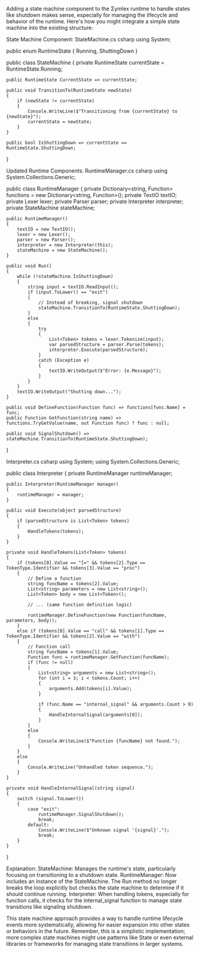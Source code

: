 
Adding a state machine component to the Σymlex runtime to handle states like shutdown makes sense, especially for managing the lifecycle and behavior of the runtime. Here's how you might integrate a simple state machine into the existing structure:

State Machine Component:
StateMachine.cs
csharp
using System;

public enum RuntimeState
{
    Running,
    ShuttingDown
}

public class StateMachine
{
    private RuntimeState currentState = RuntimeState.Running;

    public RuntimeState CurrentState => currentState;

    public void TransitionTo(RuntimeState newState)
    {
        if (newState != currentState)
        {
            Console.WriteLine($"Transitioning from {currentState} to {newState}");
            currentState = newState;
        }
    }

    public bool IsShuttingDown => currentState == RuntimeState.ShuttingDown;
}

Updated Runtime Components:
RuntimeManager.cs
csharp
using System.Collections.Generic;

public class RuntimeManager
{
    private Dictionary<string, Function> functions = new Dictionary<string, Function>();
    private TextIO textIO;
    private Lexer lexer;
    private Parser parser;
    private Interpreter interpreter;
    private StateMachine stateMachine;

    public RuntimeManager()
    {
        textIO = new TextIO();
        lexer = new Lexer();
        parser = new Parser();
        interpreter = new Interpreter(this);
        stateMachine = new StateMachine();
    }

    public void Run()
    {
        while (!stateMachine.IsShuttingDown)
        {
            string input = textIO.ReadInput();
            if (input.ToLower() == "exit")
            {
                // Instead of breaking, signal shutdown
                stateMachine.TransitionTo(RuntimeState.ShuttingDown);
            }
            else
            {
                try
                {
                    List<Token> tokens = lexer.Tokenize(input);
                    var parsedStructure = parser.Parse(tokens);
                    interpreter.Execute(parsedStructure);
                }
                catch (Exception e)
                {
                    textIO.WriteOutput($"Error: {e.Message}");
                }
            }
        }
        textIO.WriteOutput("Shutting down...");
    }

    public void DefineFunction(Function func) => functions[func.Name] = func;
    public Function GetFunction(string name) => functions.TryGetValue(name, out Function func) ? func : null;

    public void SignalShutdown() => stateMachine.TransitionTo(RuntimeState.ShuttingDown);
}

Interpreter.cs
csharp
using System;
using System.Collections.Generic;

public class Interpreter
{
    private RuntimeManager runtimeManager;

    public Interpreter(RuntimeManager manager)
    {
        runtimeManager = manager;
    }

    public void Execute(object parsedStructure)
    {
        if (parsedStructure is List<Token> tokens)
        {
            HandleTokens(tokens);
        }
    }

    private void HandleTokens(List<Token> tokens)
    {
        if (tokens[0].Value == "[=" && tokens[2].Type == TokenType.Identifier && tokens[3].Value == "proc")
        {
            // Define a function
            string funcName = tokens[2].Value;
            List<string> parameters = new List<string>();
            List<Token> body = new List<Token>();

            // ... (same function definition logic)

            runtimeManager.DefineFunction(new Function(funcName, parameters, body));
        }
        else if (tokens[0].Value == "call" && tokens[1].Type == TokenType.Identifier && tokens[2].Value == "with")
        {
            // Function call
            string funcName = tokens[1].Value;
            Function func = runtimeManager.GetFunction(funcName);
            if (func != null)
            {
                List<string> arguments = new List<string>();
                for (int i = 3; i < tokens.Count; i++)
                {
                    arguments.Add(tokens[i].Value);
                }

                if (func.Name == "internal_signal" && arguments.Count > 0)
                {
                    HandleInternalSignal(arguments[0]);
                }
            }
            else
            {
                Console.WriteLine($"Function {funcName} not found.");
            }
        }
        else
        {
            Console.WriteLine("Unhandled token sequence.");
        }
    }

    private void HandleInternalSignal(string signal)
    {
        switch (signal.ToLower())
        {
            case "exit":
                runtimeManager.SignalShutdown();
                break;
            default:
                Console.WriteLine($"Unknown signal '{signal}'.");
                break;
        }
    }
}

Explanation:
StateMachine: Manages the runtime's state, particularly focusing on transitioning to a shutdown state.
RuntimeManager: Now includes an instance of the StateMachine. The Run method no longer breaks the loop explicitly but checks the state machine to determine if it should continue running.
Interpreter: When handling tokens, especially for function calls, it checks for the internal_signal function to manage state transitions like signaling shutdown.

This state machine approach provides a way to handle runtime lifecycle events more systematically, allowing for easier expansion into other states or behaviors in the future. Remember, this is a simplistic implementation; more complex state machines might use patterns like State or even external libraries or frameworks for managing state transitions in larger systems.
